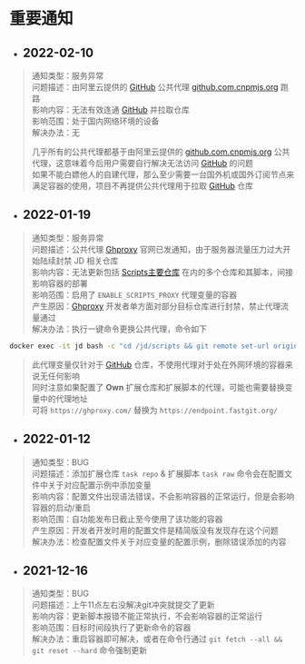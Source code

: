 # 重要通知

- ## 2022-02-10

> 通知类型：服务异常\
> 问题描述：由阿里云提供的 [GitHub](https://github.com) 公共代理 [github.com.cnpmjs.org](https://npmmirror.com/) 跑路\
> 影响内容：无法有效连通 [GitHub](https://github.com) 并拉取仓库\
> 影响范围：处于国内网络环境的设备\
> 解决办法：无
> 
> 几乎所有的公共代理都基于由阿里云提供的 [github.com.cnpmjs.org](https://npmmirror.com/) 公共代理，这意味着今后用户需要自行解决无法访问 [GitHub](https://github.com) 的问题\
> 如果不能白嫖他人的自建代理，那么至少需要一台国外机或国外订阅节点来满足容器的使用，项目不再提供公共代理用于拉取 [GitHub](https://github.com) 仓库

- ## 2022-01-19

> 通知类型：服务异常\
> 问题描述：公共代理 [Ghproxy](https://ghproxy.com) 官网已发通知，由于服务器流量压力过大开始陆续封禁 JD 相关仓库\
> 影响内容：无法更新包括 [Scripts主要仓库](https://github.com/Aaron-lv/sync) 在内的多个仓库和其脚本，间接影响容器的部署\
> 影响范围：启用了 `ENABLE_SCRIPTS_PROXY` 代理变量的容器\
> 产生原因：[Ghproxy](https://ghproxy.com) 开发者单方面对部分目标仓库进行封禁，禁止代理流量通过\
> 解决办法：执行一键命令更换公共代理，命令如下
```bash
docker exec -it jd bash -c "cd /jd/scripts && git remote set-url origin https://github.com/Aaron-lv/sync.git"
```
> 此代理变量仅针对于 [GitHub](https://github.com) 仓库，不使用代理对于处在外网环境的容器来说无任何影响\
> 同时注意如果配置了 **Own** 扩展仓库和扩展脚本的代理，可能也需要替换变量中的代理地址\
> 可将 `https://ghproxy.com/` 替换为 `https://endpoint.fastgit.org/`

- ## 2022-01-12

> 通知类型：BUG\
> 问题描述：添加扩展仓库 `task repo` & 扩展脚本 `task raw` 命令会在配置文件中关于对应配置示例中添加变量\
> 影响内容：配置文件出现语法错误，不会影响容器的正常运行，但是会影响容器的启动/重启\
> 影响范围：自功能发布日截止至今使用了该功能的容器\
> 产生原因：开发者开发时用的配置文件是精简版没有发现存在这个问题\
> 解决办法：检查配置文件关于对应变量的配置示例，删除错误添加的内容

- ## 2021-12-16

> 通知类型：BUG\
> 问题描述：上午11点左右没解决git冲突就提交了更新\
> 影响内容：更新脚本报错不能正常执行，不会影响容器的正常运行\
> 影响范围：目标时间段执行了更新命令的容器\
> 解决办法：重启容器即可解决，或者在命令行通过 `git fetch --all && git reset --hard` 命令强制更新
